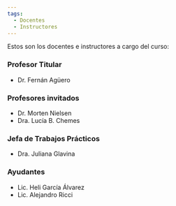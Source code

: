 ```yaml
---
tags:
  - Docentes
  - Instructores
---
```


Estos son los docentes e instructores a cargo del curso:

 ### Profesor Titular
 * Dr. Fernán Agüero

 ### Profesores invitados
* Dr. Morten Nielsen
* Dra. Lucía B. Chemes

 ### Jefa de Trabajos Prácticos
 * Dra. Juliana Glavina

 ### Ayudantes
 * Lic. Heli García Álvarez
 * Lic. Alejandro Ricci
